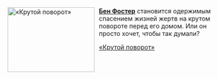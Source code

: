 <!--2025-04-23 11:45:29-->
<div class="yb">
  <div class="rss kino_kino"><a href="https://www.kino-teatr.ru/video/48867/" title="«Крутой поворот»"><img src="https://www.kino-teatr.ru/video/7/6/48867/poster.jpg" width="196" height="147" align="left" hspace="5" style="margin: 0px 10px 0px 5px" alt="«Крутой поворот»"/></a><a href=https://www.kino-teatr.ru/kino/acter/m/hollywood/50036/bio/ target=_blank><strong>Бен Фостер</strong></a> становится одержимым спасением жизней жертв на крутом повороте перед его домом. Или он просто хочет, чтобы так думали? <p class="titl"><a href="https://www.kino-teatr.ru/video/48867/">«Крутой поворот»</a></p></div>
</div>
